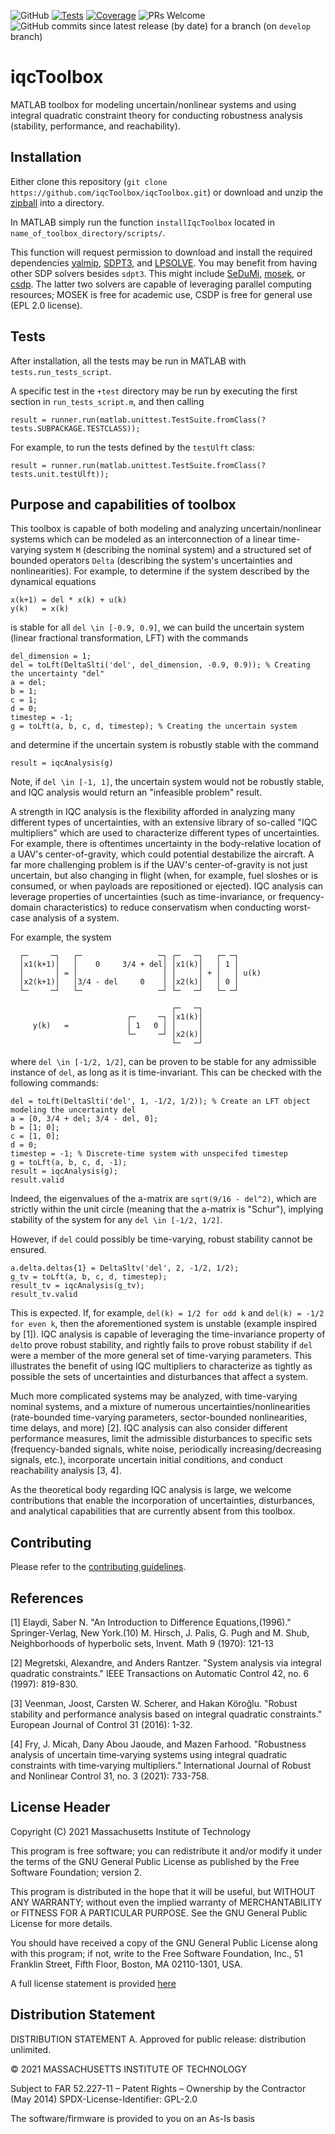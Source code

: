 ![GitHub](https://img.shields.io/github/license/iqcToolbox/iqcToolbox?color=green)
[![Tests](https://github.com/iqcToolbox/iqcToolbox/actions/workflows/ci.yml/badge.svg)](https://github.com/iqcToolbox/iqcToolbox/actions/workflows/ci.yml)
[![Coverage](https://codecov.io/gh/iqcToolbox/iqcToolbox/branch/develop/graph/badge.svg?token=C3E2E3V80K)](https://codecov.io/gh/iqcToolbox/iqcToolbox)
![PRs Welcome](https://img.shields.io/badge/PRs-welcome-green)
![GitHub commits since latest release (by date) for a branch](https://img.shields.io/github/commits-since/iqcToolbox/iqcToolbox/latest/develop) (on `develop` branch)

# iqcToolbox

MATLAB toolbox for modeling uncertain/nonlinear systems and using integral quadratic constraint theory for conducting robustness analysis (stability, performance, and reachability).

## Installation

Either clone this repository (`git clone https://github.com/iqcToolbox/iqcToolbox.git`)
or download and unzip the [zipball](https://github.com/iqcToolbox/iqcToolbox/zipball/master) into a directory.

In MATLAB simply run the function `installIqcToolbox` located in `name_of_toolbox_directory/scripts/`.

This function will request permission to download and install the required dependencies [yalmip](https://yalmip.github.io/), [SDPT3](https://github.com/Kim-ChuanToh/SDPT3/), and [LPSOLVE](http://lpsolve.sourceforge.net/5.5/).  You may benefit from having other SDP solvers besides `sdpt3`.  This might include [SeDuMi](https://github.com/sqlp/sedumi), [mosek](https://www.mosek.com/), or [csdp](https://github.com/coin-or/Csdp).  The latter two solvers are capable of leveraging parallel computing resources; MOSEK is free for academic use, CSDP is free for general use (EPL 2.0 license).

## Tests

After installation, all the tests may be run in MATLAB with `tests.run_tests_script`.

A specific test in the `+test` directory may be run by executing the first section in `run_tests_script.m`, and then calling
```
result = runner.run(matlab.unittest.TestSuite.fromClass(?tests.SUBPACKAGE.TESTCLASS));
```
For example, to run the tests defined by the `testUlft` class:
```
result = runner.run(matlab.unittest.TestSuite.fromClass(?tests.unit.testUlft));
```

## Purpose and capabilities of toolbox

This toolbox is capable of both modeling and analyzing uncertain/nonlinear systems which can be modeled as an interconnection of a linear time-varying system `M` (describing the nominal system) and a structured set of bounded operators `Delta` (describing the system's uncertainties and nonlinearities). For example, to determine if the system described by the dynamical equations
```
x(k+1) = del * x(k) + u(k)
y(k)   = x(k)
```
is stable for all `del \in [-0.9, 0.9]`, we can build the uncertain system (linear fractional transformation, LFT) with the commands
```
del_dimension = 1;
del = toLft(DeltaSlti('del', del_dimension, -0.9, 0.9)); % Creating the uncertainty "del"
a = del; 
b = 1; 
c = 1; 
d = 0;
timestep = -1;
g = toLft(a, b, c, d, timestep); % Creating the uncertain system 
```
and determine if the uncertain system is robustly stable with the command
```
result = iqcAnalysis(g)
```
Note, if `del \in [-1, 1]`, the uncertain system would not be robustly stable, and IQC analysis would return an "infeasible problem" result.

A strength in IQC analysis is the flexibility afforded in analyzing many different types of uncertainties, with an extensive library of so-called "IQC multipliers" which are used to characterize different types of uncertainties.  For example, there is oftentimes uncertainty in the body-relative location of a UAV's center-of-gravity, which could potential destabilize the aircraft.  A far more challenging problem is if the UAV's center-of-gravity is not just uncertain, but also changing in flight (when, for example, fuel sloshes or is consumed, or when payloads are repositioned or ejected). IQC analysis can leverage properties of uncertainties (such as time-invariance, or frequency-domain characteristics) to reduce conservatism when conducting worst-case analysis of a system.

For example, the system
```
  ┌─     ─┐   ┌─                 ─┐ ┌─   ─┐   ┌─ ─┐
  │x1(k+1)│   │    0     3/4 + del│ │x1(k)│   │ 1 │
  │       │ = │                   │ │     │ + │   │ u(k)
  │x2(k+1)│   │3/4 - del     0    │ │x2(k)│   │ 0 │
  └─     ─┘   └─                 ─┘ └─   ─┘   └─ ─┘

                                    ┌─   ─┐
                          ┌─     ─┐ │x1(k)│
     y(k)   =             │ 1   0 │ │     │
                          └─     ─┘ │x2(k)│
                                    └─   ─┘
```
where `del \in [-1/2, 1/2]`, can be proven to be stable for any admissible instance of `del`, as long as it is time-invariant.  This can be checked with the following commands:
```
del = toLft(DeltaSlti('del', 1, -1/2, 1/2)); % Create an LFT object modeling the uncertainty del
a = [0, 3/4 + del; 3/4 - del, 0];
b = [1; 0];
c = [1, 0];
d = 0;
timestep = -1; % Discrete-time system with unspecifed timestep
g = toLft(a, b, c, d, -1);
result = iqcAnalysis(g);
result.valid
```
Indeed, the eigenvalues of the a-matrix are `sqrt(9/16 - del^2)`, which are strictly within the unit circle (meaning that the a-matrix is "Schur"), implying stability of the system for any `del \in [-1/2, 1/2]`.

However, if `del` could possibly be time-varying, robust stability cannot be ensured.
```
a.delta.deltas{1} = DeltaSltv('del', 2, -1/2, 1/2);
g_tv = toLft(a, b, c, d, timestep);
result_tv = iqcAnalysis(g_tv);
result_tv.valid
```
This is expected. If, for example, `del(k) = 1/2 for odd k` and `del(k) = -1/2 for even k`, then the aforementioned system is unstable (example inspired by [1]). IQC analysis is capable of leveraging the time-invariance property of `del`to prove robust stability, and rightly fails to prove robust stability if `del` were a member of the more general set of time-varying parameters. This illustrates the benefit of using IQC multipliers to characterize as tightly as possible the sets of uncertainties and disturbances that affect a system.

Much more complicated systems may be analyzed, with time-varying nominal systems, and a mixture of numerous uncertainties/nonlinearities (rate-bounded time-varying parameters, sector-bounded nonlinearities, time delays, and more) [2].  IQC analysis can also consider different performance measures, limit the admissible disturbances to specific sets (frequency-banded signals, white noise, periodically increasing/decreasing signals, etc.), incorporate uncertain initial conditions, and conduct reachability analysis [3, 4].  

As the theoretical body regarding IQC analysis is large, we welcome contributions that enable the incorporation of uncertainties, disturbances, and analytical capabilities that are currently absent from this toolbox.


## Contributing

Please refer to the [contributing guidelines](https://github.com/iqcToolbox/iqcToolbox/blob/master/CONTRIBUTING.md).

## References

[1] Elaydi, Saber N. "An Introduction to Difference Equations,(1996)." Springer-Verlag, New York.(10) M. Hirsch, J. Palis, G. Pugh and M. Shub, Neighborhoods of hyperbolic sets, Invent. Math 9 (1970): 121-13

[2] Megretski, Alexandre, and Anders Rantzer. "System analysis via integral quadratic constraints." IEEE Transactions on Automatic Control 42, no. 6 (1997): 819-830.

[3] Veenman, Joost, Carsten W. Scherer, and Hakan Köroğlu. "Robust stability and performance analysis based on integral quadratic constraints." European Journal of Control 31 (2016): 1-32.

[4] Fry, J. Micah, Dany Abou Jaoude, and Mazen Farhood. "Robustness analysis of uncertain time‐varying systems using integral quadratic constraints with time‐varying multipliers." International Journal of Robust and Nonlinear Control 31, no. 3 (2021): 733-758.

## License Header

Copyright (C) 2021 Massachusetts Institute of Technology

This program is free software; you can redistribute it and/or modify it under the terms of the GNU General Public License as published by the Free Software Foundation; version 2.

This program is distributed in the hope that it will be useful, but WITHOUT ANY WARRANTY; without even the implied warranty of MERCHANTABILITY or FITNESS FOR A PARTICULAR PURPOSE. See the GNU General Public License for more details.

You should have received a copy of the GNU General Public License along with this program; if not, write to the Free Software Foundation, Inc., 51 Franklin Street, Fifth Floor, Boston, MA 02110-1301, USA.

A full license statement is provided [here](https://github.com/iqcToolbox/iqcToolbox/blob/release/LICENSE.md)

## Distribution Statement

DISTRIBUTION STATEMENT A. Approved for public release: distribution unlimited.

© 2021 MASSACHUSETTS INSTITUTE OF TECHNOLOGY

Subject to FAR 52.227-11 – Patent Rights – Ownership by the Contractor (May 2014)
SPDX-License-Identifier: GPL-2.0

The software/firmware is provided to you on an As-Is basis
